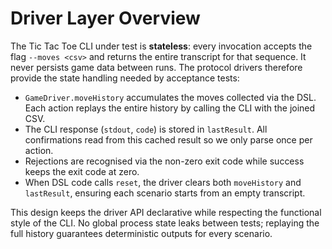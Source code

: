 # Driver Layer Overview

The Tic Tac Toe CLI under test is **stateless**: every invocation accepts the
flag `--moves <csv>` and returns the entire transcript for that sequence. It
never persists game data between runs. The protocol drivers therefore provide
the state handling needed by acceptance tests:

-   `GameDriver.moveHistory` accumulates the moves collected via the DSL. Each
    action replays the entire history by calling the CLI with the joined CSV.
-   The CLI response (`stdout`, `code`) is stored in `lastResult`. All
    confirmations read from this cached result so we only parse once per action.
-   Rejections are recognised via the non-zero exit code while success keeps the
    exit code at zero.
-   When DSL code calls `reset`, the driver clears both `moveHistory` and
    `lastResult`, ensuring each scenario starts from an empty transcript.

This design keeps the driver API declarative while respecting the functional
style of the CLI. No global process state leaks between tests; replaying the
full history guarantees deterministic outputs for every scenario.
